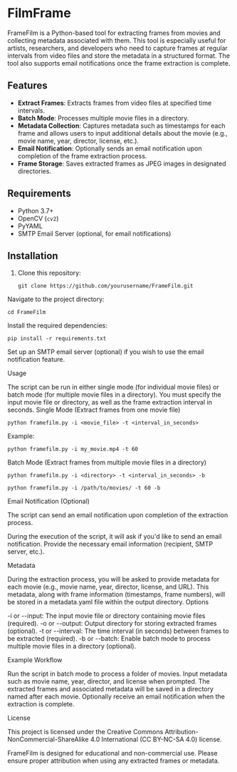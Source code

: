 # FilmFrame

FrameFilm is a Python-based tool for extracting frames from movies and collecting metadata associated with them. This tool is especially useful for artists, researchers, and developers who need to capture frames at regular intervals from video files and store the metadata in a structured format. The tool also supports email notifications once the frame extraction is complete.

## Features

- **Extract Frames**: Extracts frames from video files at specified time intervals.
- **Batch Mode**: Processes multiple movie files in a directory.
- **Metadata Collection**: Captures metadata such as timestamps for each frame and allows users to input additional details about the movie (e.g., movie name, year, director, license, etc.).
- **Email Notification**: Optionally sends an email notification upon completion of the frame extraction process.
- **Frame Storage**: Saves extracted frames as JPEG images in designated directories.

## Requirements

- Python 3.7+
- OpenCV (`cv2`)
- PyYAML
- SMTP Email Server (optional, for email notifications)

## Installation

1. Clone this repository:

       git clone https://github.com/yourusername/FrameFilm.git
Navigate to the project directory:

    cd FrameFilm

Install the required dependencies:

    pip install -r requirements.txt

Set up an SMTP email server (optional) if you wish to use the email notification feature.

Usage

The script can be run in either single mode (for individual movie files) or batch mode (for multiple movie files in a directory). You must specify the input movie file or directory, as well as the frame extraction interval in seconds.
Single Mode (Extract frames from one movie file)

    python framefilm.py -i <movie_file> -t <interval_in_seconds>

Example:

    python framefilm.py -i my_movie.mp4 -t 60

Batch Mode (Extract frames from multiple movie files in a directory)

    python framefilm.py -i <directory> -t <interval_in_seconds> -b

    python framefilm.py -i /path/to/movies/ -t 60 -b

Email Notification (Optional)

The script can send an email notification upon completion of the extraction process.

During the execution of the script, it will ask if you'd like to send an email notification.
Provide the necessary email information (recipient, SMTP server, etc.).

Metadata

During the extraction process, you will be asked to provide metadata for each movie (e.g., movie name, year, director, license, and URL). This metadata, along with frame information (timestamps, frame numbers), will be stored in a metadata.yaml file within the output directory.
Options

-i or --input: The input movie file or directory containing movie files (required).
-o or --output: Output directory for storing extracted frames (optional).
-t or --interval: The time interval (in seconds) between frames to be extracted (required).
-b or --batch: Enable batch mode to process multiple movie files in a directory (optional).

Example Workflow

Run the script in batch mode to process a folder of movies.
Input metadata such as movie name, year, director, and license when prompted.
The extracted frames and associated metadata will be saved in a directory named after each movie.
Optionally receive an email notification when the extraction is complete.

License

This project is licensed under the Creative Commons Attribution-NonCommercial-ShareAlike 4.0 International (CC BY-NC-SA 4.0) license.

FrameFilm is designed for educational and non-commercial use. Please ensure proper attribution when using any extracted frames or metadata.
